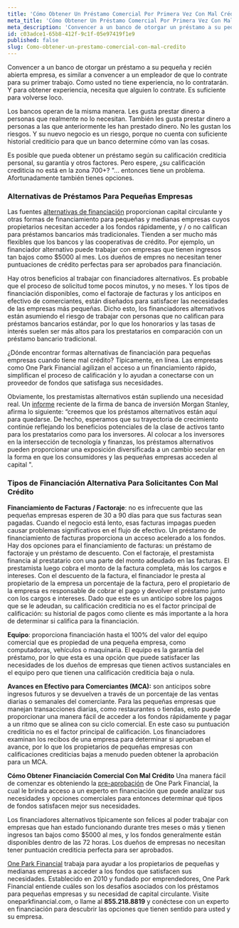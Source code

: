 ```yaml
---
title: 'Cómo Obtener Un Préstamo Comercial Por Primera Vez Con Mal Crédito'
meta_title: 'Cómo Obtener Un Préstamo Comercial Por Primera Vez Con Mal Crédito'
meta_description: 'Convencer a un banco de otorgar un préstamo a su pequeña y recién abierta empresa, es similar a convencer a un empleador de que lo contrate para su primer trabajo. Como usted no tiene experiencia, no lo contratarán. Y para obtener experiencia, necesita que alguien lo contrate. Es suficiente para volverse loco.'
id: c03adce1-65b8-412f-9c1f-05e97419f1e9
published: false
slug: Como-obtener-un-prestamo-comercial-con-mal-credito
---
```

Convencer a un banco de otorgar un préstamo a su pequeña y recién abierta empresa, es similar a convencer a un empleador de que lo contrate para su primer trabajo. Como usted no tiene experiencia, no lo contratarán. Y para obtener experiencia, necesita que alguien lo contrate. Es suficiente para volverse loco. 

Los bancos operan de la misma manera. Les gusta prestar dinero a personas que realmente no lo necesitan. También les gusta prestar dinero a personas a las que anteriormente  les han prestado dinero. No les gustan los riesgos. Y su nuevo negocio es un riesgo, porque no cuenta con suficiente historial crediticio para que un banco determine cómo van las cosas. 

Es posible que pueda obtener un préstamo según su calificación crediticia personal, su garantía y otros factores. Pero espere, ¿su calificación crediticia no está en la zona 700+? "... entonces tiene un problema.  Afortunadamente también tienes opciones. 

### Alternativas de Préstamos Para Pequeñas Empresas

Las fuentes [alternativas de financiación](https://www.oneparkfinancial.com/es/articulos/opciones-alternativas-de-financiacion) proporcionan capital circulante y otras formas de financiamiento para pequeñas y medianas empresas cuyos propietarios necesitan acceder a los fondos rápidamente, y / o no califican para préstamos bancarios más tradicionales. Tienden a ser mucho más flexibles que los bancos y las cooperativas de crédito. Por ejemplo, un financiador alternativo puede trabajar con empresas que tienen ingresos tan bajos como $5000 al mes. Los dueños de empres no necesitan tener puntuaciones de crédito perfectas para ser aprobados para financiación.

Hay otros beneficios al trabajar con financiadores alternativos. Es probable que el proceso de solicitud tome pocos minutos, y no meses. Y los tipos de financiación disponibles, como el factoraje de facturas y los anticipos en efectivo de comerciantes, están diseñados para satisfacer las necesidades de las empresas más pequeñas. Dicho esto, los financiadores alternativos están asumiendo el riesgo de trabajar con personas que no califican para préstamos bancarios estándar, por lo que los honorarios y las tasas de interés suelen ser más altos para los prestatarios en comparación con un préstamo bancario tradicional. 

¿Dónde encontrar formas alternativas de financiación para pequeñas empresas cuando tiene mal crédito? Típicamente, en línea. Las empresas como One Park Financial agilizan el acceso a un financiamiento rápido, simplifican el proceso de calificación y lo ayudan a conectarse con un proveedor de fondos que satisfaga sus necesidades.

Obviamente, los prestamistas alternativos están supliendo una necesidad real. Un [informe](https://www.morganstanley.com/im/publication/insights/investment-insights/ii_anintroductiontoalternativelending.pdf) reciente de la firma de banca de inversión Morgan Stanley, afirma lo siguiente: “creemos que los préstamos alternativos están aquí para quedarse. De hecho, esperamos que su trayectoria de crecimiento continúe reflejando los beneficios potenciales de la clase de activos tanto para los prestatarios como para los inversores. Al colocar a los inversores en la intersección de tecnología y finanzas, los préstamos alternativos pueden proporcionar una exposición diversificada a un cambio secular en la forma en que los consumidores y las pequeñas empresas acceden al capital ".


### Tipos de Financiación Alternativa Para Solicitantes Con Mal Crédito

**Financiamiento de Facturas / Factoraje**: 
no es infrecuente que las pequeñas empresas esperen de 30  a 90 días para que sus facturas sean pagadas. Cuando el negocio está lento, esas facturas impagas pueden causar problemas significativos en el flujo de efectivo. Un préstamo de financiamiento de facturas proporciona un acceso acelerado a los fondos. Hay dos opciones para el financiamiento de facturas: un préstamo de factoraje y un préstamo de descuento. Con el factoraje, el prestamista financia al prestatario con una parte del monto adeudado en las facturas. El prestamista luego cobra el monto de la factura completa, más los cargos e intereses. Con el descuento de la factura, el financiador le presta al propietario de la empresa un porcentaje de la factura, pero el propietario de la empresa es responsable de cobrar el pago y devolver el préstamo junto con los cargos e intereses. Dado que este es un anticipo sobre los pagos que se le adeudan, su calificación crediticia no es el factor principal de calificación: su historial de pagos como cliente es más importante a la hora de determinar si califica para la financiación.

**Equipo**: 
proporciona financiación hasta el 100% del valor del equipo comercial que es propiedad de una pequeña empresa, como computadoras, vehículos o maquinaria. El equipo es la garantía del préstamo, por lo que esta es una opción que puede satisfacer las necesidades de los dueños de empresas que tienen activos sustanciales en el equipo pero que tienen una calificación crediticia baja o nula.

**Avances en Efectivo para Comerciantes (MCA):** 
son anticipos sobre ingresos futuros y se devuelven a través de un porcentaje de las ventas diarias o semanales del comerciante. Para las pequeñas empresas que manejan transacciones diarias, como restaurantes o tiendas, esto puede proporcionar una manera fácil de acceder a los fondos rápidamente y pagar a un ritmo que se alinea con su ciclo comercial. En este caso su puntuación crediticia no es el factor principal de calificación. Los financiadores examinan los recibos de una empresa para determinar si aprueban el avance, por lo que los propietarios de pequeñas empresas con calificaciones crediticias bajas a menudo pueden obtener la aprobación para un MCA. 

**Cómo Obtener Financiación Comercial Con Mal Crédito**
Una manera fácil de comenzar es obteniendo la [pre-aprobación](https://www.oneparkfinancial.com/es/preaprob) de One Park Financial, la cual le brinda acceso a un experto en financiación que puede analizar sus necesidades y opciones comerciales para entonces determinar qué tipos de fondos satisfacen mejor sus necesidades.

Los financiadores alternativos típicamente son felices al poder trabajar con empresas que han estado funcionando durante tres meses o más y tienen ingresos tan bajos como $5000 al mes, y los fondos generalmente están disponibles dentro de las 72 horas. Los dueños de empresas no necesitan tener puntuación crediticia perfecta para ser aprobados.

[One Park Financial](https://www.oneparkfinancial.com/es/como-trabaja) trabaja para ayudar a los propietarios de pequeñas y medianas empresas a acceder a los fondos que satisfacen sus necesidades. Establecido en 2010 y fundado por emprendedores, One Park Financial entiende cuáles son los desafíos asociados con los préstamos para pequeñas empresas y su necesidad de capital circulante. Visite oneparkfinancial.com, o llame al **855.218.8819** y conéctese con un experto en financiación para descubrir las opciones que tienen sentido para usted y su empresa.